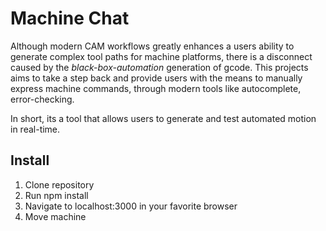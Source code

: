 # Machine Chat

Although modern CAM workflows greatly enhances a users ability to generate complex tool paths for machine platforms, there is a disconnect caused by the _black-box-automation_ generation of gcode. This projects aims to take a step back and provide users with the means to manually express machine commands, through modern tools like autocomplete, error-checking.

In short, its a tool that allows users to generate and test automated motion in real-time.

## Install

1. Clone repository
2. Run npm install
3. Navigate to localhost:3000 in your favorite browser
4. Move machine
